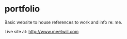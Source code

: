 portfolio
=========

Basic website to house references to work and info re: me.

Live site at: http://www.meetwill.com
